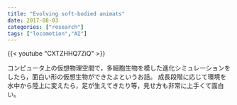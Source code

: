 ```yaml
---
title: "Evolving soft-bodied animats"
date: 2017-08-03
categories: ["research"]
tags: ["locomotion","AI"]
---
```


{{< youtube "CXTZHHQ7ZiQ" >}}

<!--more-->

コンピュータ上の仮想物理空間で，多細胞生物を模した進化シミュレーションをしたら，面白い形の仮想生物ができたよというお話。
成長段階に応じて環境を水中から陸上に変えたら，足が生えてきたり等，見せ方も非常に上手くて面白い。
